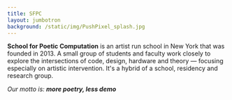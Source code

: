 ```yaml
---
title: SFPC
layout: jumbotron
background: /static/img/PushPixel_splash.jpg
---
```

**School for Poetic Computation** is an artist run school in New York that was founded in 2013. A small group of students and faculty work closely to explore the intersections of code, design, hardware and theory — focusing especially on artistic intervention. It's a hybrid of a school, residency and research group.

_Our motto is: **more poetry, less demo**_
